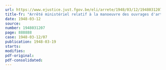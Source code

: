 ```yaml
---
url: https://www.ejustice.just.fgov.be/eli/arrete/1948/03/12/1948031207/justel
title-fr: "Arrêté ministériel relatif à la manoeuvre des ouvrages d'art situés sur la Dyle dans la traverse de Malines"
date: 1948-03-12
source:
number: 1948031207
page: 888888
case: 1948-03-12/07
publication: 1948-03-19
starts:
modifies:
pdf-original:
pdf-consolidated:
---
```


